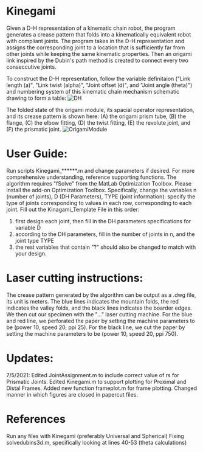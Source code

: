 # Kinegami
Given a D-H representation of a kinematic chain robot, the program generates a crease pattern that folds into a kinematically equivalent robot with compliant joints. The program takes in the D-H representation and assigns the corresponding joint to a location that is sufficiently far from other joints while keeping the same kinematic properties. Then an origami link inspired by the Dubin's path method is created to connect every two conseccutive joints. 

To construct the D-H representation, follow the variable definitaion ("Link length (a)", "Link twist (alpha)", "Joint offset (d)", and "Joint angle (theta)") and numbering system of this kinematic chain mechanism schematic drawing to form a table:
![DH](https://user-images.githubusercontent.com/50150425/129768985-ef83cde7-f979-4d99-b40f-8e7e3fab6ecf.png?v=4&s=10)
<!-- <img src="https://user-images.githubusercontent.com/50150425/129768985-ef83cde7-f979-4d99-b40f-8e7e3fab6ecf.png" width="400" height="200"> -->

The folded state of the origami module, its spacial operator representation, and its crease pattern is shown here: (A) the origami prism tube, (B) the flange, (C) the elbow fitting, (D) the twist fitting, (E) the revolute joint, and (F) the prismatic joint.
![OrigamiModule](https://user-images.githubusercontent.com/50150425/129769452-96a78ed9-5819-4436-8d91-4290fb1ca38f.png)

# User Guide:
Run scripts Kinegami_******.m and change parameters if desired. For more comprehensive understanding, reference supporting functions.
The algorithm requires "fSolve" from the MatLab Optimization Toolbox. Please install the add-on Optimization Toolbox.
Specifically, change the variables 
n (number of joints), 
D (DH Parameters), 
TYPE (joint information): specify the type of joints corresponding to values in each row, corresponding to each joint.
Fill out the Kinagami_Template File in this order:
1. first design each joint, then fill in the DH parameters specifications for variable D
2. according to the DH parameters, fill in the number of joints in n, and the joint type TYPE
3. the rest variables that contain "?" should also be changed to match with your design.

# Laser cutting instructions:
The crease pattern generated by the algorithm can be output as a .dwg file, its unit is meters.
The blue lines indicates the mountain folds, the red indicates the valley folds, and the black lines indicates the boarder edges.
We then cut our specimen with the "..." laser cutting machine.
For the blue and red line, we perforated the paper by setting the machine parameters to be (power 10, speed 20, ppi 25).
For the black line, we cut the paper by setting the machine parameters to be (power 10, speed 20, ppi 750).


# Updates:
7/5/2021:
Edited JointAssignment.m to include correct value of rs for Prismatic Joints.
Edited Kinegami.m to support plotting for Proximal and Distal Frames. Added new function frameplot.m for frame plotting. Changed manner in which figures are closed in papercut files.

# References
Run any files with Kinegami (preferably Universal and Spherical)
Fixing solvedubins3d.m, specifically looking at lines 40-53 (theta calculations)
